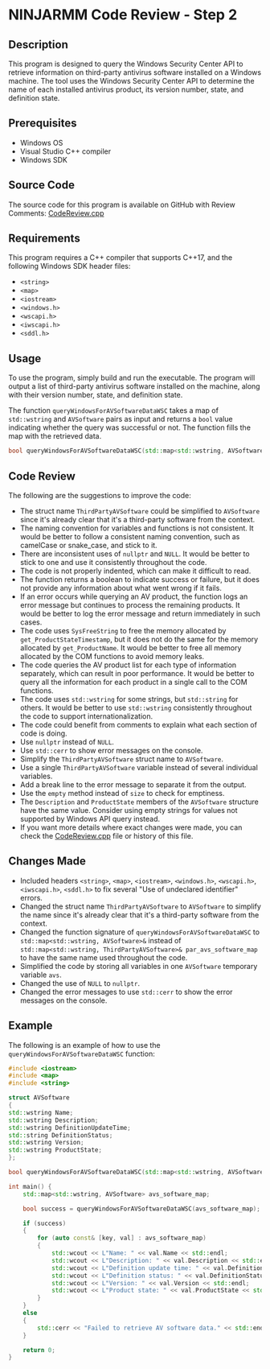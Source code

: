 # NINJARMM Code Review - Step 2

## Description

This program is designed to query the Windows Security Center API to retrieve information on third-party antivirus
software installed on a Windows machine. The tool uses the Windows Security Center API to determine the name of each
installed antivirus product, its version number, state, and definition state.

## Prerequisites

- Windows OS
- Visual Studio C++ compiler
- Windows SDK

## Source Code

The source code for this program is available on GitHub with Review Comments:
[CodeReview.cpp](CodeReview.cpp)

## Requirements

This program requires a C++ compiler that supports C++17, and the following Windows SDK header files:

- `<string>`
- `<map>`
- `<iostream>`
- `<windows.h>`
- `<wscapi.h>`
- `<iwscapi.h>`
- `<sddl.h>`

## Usage

To use the program, simply build and run the executable. The program will output a list of third-party antivirus
software installed on the machine, along with their version number, state, and definition state.

The function `queryWindowsForAVSoftwareDataWSC` takes a map of `std::wstring` and `AVSoftware` pairs as input and
returns a `bool` value indicating whether the query was successful or not. The function fills the map with the retrieved
data.

```c++
bool queryWindowsForAVSoftwareDataWSC(std::map<std::wstring, AVSoftware>& par_avs_software_map)
```

## Code Review

The following are the suggestions to improve the code:

- The struct name `ThirdPartyAVSoftware` could be simplified to `AVSoftware` since it's already clear that it's a
  third-party software from the context.
- The naming convention for variables and functions is not consistent. It would be better to follow a consistent naming
  convention, such as camelCase or snake_case, and stick to it.
- There are inconsistent uses of `nullptr` and `NULL`. It would be better to stick to one and use it consistently
  throughout the code.
- The code is not properly indented, which can make it difficult to read.
- The function returns a boolean to indicate success or failure, but it does not provide any information about what went
  wrong if it fails.
- If an error occurs while querying an AV product, the function logs an error message but continues to process the
  remaining products. It would be better to log the error message and return immediately in such cases.
- The code uses `SysFreeString` to free the memory allocated by `get_ProductStateTimestamp`, but it does not do the same
  for the memory allocated by `get_ProductName`. It would be better to free all memory allocated by the COM functions to
  avoid memory leaks.
- The code queries the AV product list for each type of information separately, which can result in poor performance. It
  would be better to query all the information for each product in a single call to the COM functions.
- The code uses `std::wstring` for some strings, but `std::string` for others. It would be better to use `std::wstring`
  consistently throughout the code to support internationalization.
- The code could benefit from comments to explain what each section of code is doing.
- Use `nullptr` instead of `NULL`.
- Use `std::cerr` to show error messages on the console.
- Simplify the `ThirdPartyAVSoftware` struct name to `AVSoftware`.
- Use a single `ThirdPartyAVSoftware` variable instead of several individual variables.
- Add a break line to the error message to separate it from the output.
- Use the `empty` method instead of `size` to check for emptiness.
- The `Description` and `ProductState` members of the `AVSoftware` structure have the same value. Consider using empty
  strings for values not supported by Windows API query instead.
- If you want more details where exact changes were made, you can check the [CodeReview.cpp](CodeReview.cpp) file or
  history of this file.

## Changes Made

- Included headers `<string>`, `<map>`, `<iostream>`, `<windows.h>`, `<wscapi.h>`, `<iwscapi.h>`, `<sddl.h>` to fix
  several "Use of undeclared identifier" errors.
- Changed the struct name `ThirdPartyAVSoftware` to `AVSoftware` to simplify the name since it's already clear that it's
  a third-party software from the context.
- Changed the function signature of `queryWindowsForAVSoftwareDataWSC` to `std::map<std::wstring, AVSoftware>&` instead
  of `std::map<std::wstring, ThirdPartyAVSoftware>& par_avs_software_map` to have the same name used throughout the
  code.
- Simplified the code by storing all variables in one `AVSoftware` temporary variable `avs`.
- Changed the use of `NULL` to `nullptr`.
- Changed the error messages to use `std::cerr` to show the error messages on the console.

## Example

The following is an example of how to use the `queryWindowsForAVSoftwareDataWSC` function:

```c++
#include <iostream>
#include <map>
#include <string>

struct AVSoftware
{
std::wstring Name;
std::wstring Description;
std::wstring DefinitionUpdateTime;
std::string DefinitionStatus;
std::wstring Version;
std::wstring ProductState;
};

bool queryWindowsForAVSoftwareDataWSC(std::map<std::wstring, AVSoftware>& par_avs_software_map);

int main() {
    std::map<std::wstring, AVSoftware> avs_software_map;

    bool success = queryWindowsForAVSoftwareDataWSC(avs_software_map);

    if (success)
    {
        for (auto const& [key, val] : avs_software_map)
        {
            std::wcout << L"Name: " << val.Name << std::endl;
            std::wcout << L"Description: " << val.Description << std::endl;
            std::wcout << L"Definition update time: " << val.DefinitionUpdateTime << std::endl;
            std::wcout << L"Definition status: " << val.DefinitionStatus << std::endl;
            std::wcout << L"Version: " << val.Version << std::endl;
            std::wcout << L"Product state: " << val.ProductState << std::endl;
        }
    }
    else
    {
        std::cerr << "Failed to retrieve AV software data." << std::endl;
    }

    return 0;
}
```

